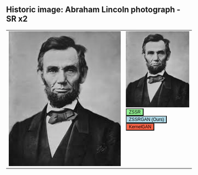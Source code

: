 ## Historic image: Abraham Lincoln photograph - SR x2

<html>
<head>
<style>
table, th, td {
  border: 0px solid black;
}
</style>
</head>
<body>

<table cellspacing=12>
    <tbody>
        <tr>
            <td valign="top">
                <img src="Lincoln_ZSSR.png" id="Lincoln switch"/>
            </td>
            <td valign="top">
                <img src="Lincoln.png"/>
                <br>
                <button onclick="change_img('Lincoln', 'ZSSR')" 
      style="font-size: 12px;background-color:lightgreen">ZSSR</button>
                <br>
                <button onclick="change_img('Lincoln', 'ZSSRGAN')"
      style="font-size: 12px;background-color:lightblue">ZSSRGAN (Ours)</button>
                <br>
                <button onclick="change_img('Lincoln', 'KERGAN')"
      style="font-size: 12px;background-color:tomato">KernelGAN</button>
            </td>
        </tr>
    </tbody>
</table>
  
</body>
<script>
function change_img(name, method) {
  document.getElementById(name + " switch").src = "../ZSSRGAN/" + name + "_" + method + ".png";
}
</script>
</html>
